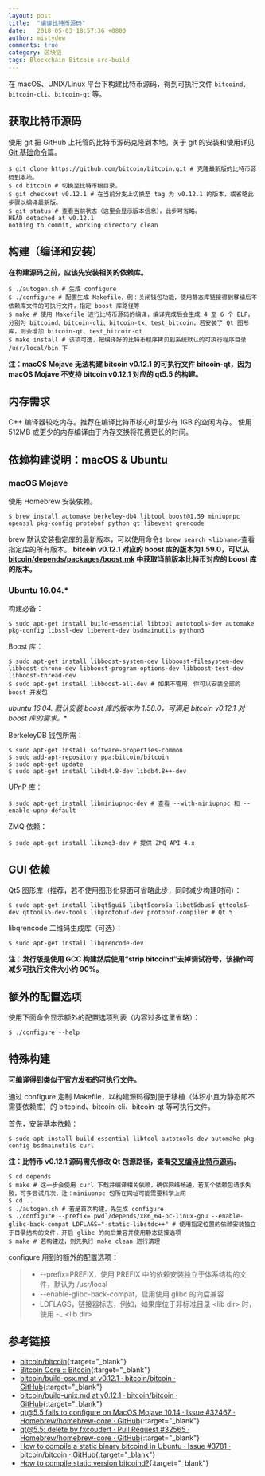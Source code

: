 ```yaml
---
layout: post
title:  "编译比特币源码"
date:   2018-05-03 18:57:36 +0800
author: mistydew
comments: true
category: 区块链
tags: Blockchain Bitcoin src-build
---
```

在 macOS、UNIX/Linux 平台下构建比特币源码，得到可执行文件 `bitcoind`、`bitcoin-cli`、`bitcoin-qt` 等。

## 获取比特币源码

使用 git 把 GitHub 上托管的比特币源码克隆到本地，关于 git 的安装和使用详见 [Git 基础命令](/blog/2018/04/git-commands.html)篇。

```shell
$ git clone https://github.com/bitcoin/bitcoin.git # 克隆最新版的比特币源码到本地。
$ cd bitcoin # 切换至比特币根目录。
$ git checkout v0.12.1 # 在当前分支上切换至 tag 为 v0.12.1 的版本，或省略此步骤以编译最新版。
$ git status # 查看当前状态（这里会显示版本信息），此步可省略。
HEAD detached at v0.12.1
nothing to commit, working directory clean
```

## 构建（编译和安装）

**在构建源码之前，应该先安装相关的依赖库。**

```shell
$ ./autogen.sh # 生成 configure
$ ./configure # 配置生成 Makefile，例：关闭钱包功能，使用静态库链接得到移植后不依赖库文件的可执行文件，指定 boost 库路径等
$ make # 使用 Makefile 进行比特币源码的编译，编译完成后会生成 4 至 6 个 ELF，分别为 bitcoind、bitcoin-cli、bitcoin-tx、test_bitcoin，若安装了 Qt 图形库，则会增加 bitcoin-qt、test_bitcoin-qt
$ make install # 该项可选，把编译好的比特币程序拷贝到系统默认的可执行程序目录 /usr/local/bin 下
```

**注：macOS Mojave 无法构建 bitcoin v0.12.1 的可执行文件 bitcoin-qt，因为 macOS Mojave 不支持 bitcoin v0.12.1 对应的 qt5.5 的构建。**

## 内存需求

C++ 编译器较吃内存。推荐在编译比特币核心时至少有 1GB 的空闲内存。
使用 512MB 或更少的内存编译由于内存交换将花费更长的时间。

## 依赖构建说明：macOS & Ubuntu

### macOS Mojave

使用 Homebrew 安装依赖。

```shell
$ brew install automake berkeley-db4 libtool boost@1.59 miniupnpc openssl pkg-config protobuf python qt libevent qrencode
```

brew 默认安装指定库的最新版本，可以使用命令`$ brew search <libname>`查看指定库的所有版本。
**bitcoin v0.12.1 对应的 boost 库的版本为1.59.0，可以从 [bitcoin/depends/packages/boost.mk](https://github.com/bitcoin/bitcoin/blob/v0.12.1/depends/packages/boost.mk) 中获取当前版本比特币对应的 boost 库的版本。**

### Ubuntu 16.04.*

构建必备：

```shell
$ sudo apt-get install build-essential libtool autotools-dev automake pkg-config libssl-dev libevent-dev bsdmainutils python3
```

Boost 库：

```shell
$ sudo apt-get install libboost-system-dev libboost-filesystem-dev libboost-chrono-dev libboost-program-options-dev libboost-test-dev libboost-thread-dev
$ sudo apt-get install libboost-all-dev # 如果不管用，你可以安装全部的 boost 开发包
```

**ubuntu 16.04.* 默认安装 boost 库的版本为 1.58.0，可满足 bitcoin v0.12.1 对 boost 库的需求。**

BerkeleyDB 钱包所需：

```shell
$ sudo apt-get install software-properties-common
$ sudo add-apt-repository ppa:bitcoin/bitcoin
$ sudo apt-get update
$ sudo apt-get install libdb4.8-dev libdb4.8++-dev
```

UPnP 库：

```shell
$ sudo apt-get install libminiupnpc-dev # 查看 --with-miniupnpc 和 --enable-upnp-default
```

ZMQ 依赖：

```shell
$ sudo apt-get install libzmq3-dev # 提供 ZMQ API 4.x
```

## GUI 依赖

Qt5 图形库（推荐，若不使用图形化界面可省略此步，同时减少构建时间）：

```shell
$ sudo apt-get install libqt5gui5 libqt5core5a libqt5dbus5 qttools5-dev qttools5-dev-tools libprotobuf-dev protobuf-compiler # Qt 5
```

libqrencode 二维码生成库（可选）：

```shell
$ sudo apt-get install libqrencode-dev
```

**注：发行版是使用 GCC 构建然后使用“strip bitcoind”去掉调试符号，该操作可减少可执行文件大小约 90%。**

## 额外的配置选项

使用下面命令显示额外的配置选项列表（内容过多这里省略）：

```shell
$ ./configure --help
```

## 特殊构建

**可编译得到类似于官方发布的可执行文件。**

通过 configure 定制 Makefile，以构建源码得到便于移植（体积小且为静态即不需要依赖库）的 bitcoind、bitcoin-cli、bitcoin-qt 等可执行文件。

首先，安装基本依赖：

```shell
$ sudo apt install build-essential libtool autotools-dev automake pkg-config bsdmainutils curl
```

**注：比特币 v0.12.1 源码需先修改 Qt 包源路径，查看[交叉编译比特币源码](/blog/2018/09/cross-compile-bitcoin.html)。**

```shell
$ cd depends
$ make # 这一步会使用 curl 下载并编译相关依赖，确保网络畅通，若某个依赖包请求失败，可多尝试几次，注：miniupnpc 包所在网址可能需要科学上网
$ cd ..
$ ./autogen.sh # 若是首次构建，先生成 configure
$ ./configure --prefix=`pwd`/depends/x86_64-pc-linux-gnu --enable-glibc-back-compat LDFLAGS="-static-libstdc++" # 使用指定位置的依赖安装独立于目录结构的文件，开启 glibc 的向后兼容并使用静态链接选项
$ make # 若构建过，则先执行 make clean 进行清理
```

configure 用到的额外的配置选项：

> * --prefix=PREFIX，使用 PREFIX 中的依赖安装独立于体系结构的文件，默认为 /usr/local
> * --enable-glibc-back-compat，启用使用 glibc 的向后兼容
> * LDFLAGS，链接器标志，例如，如果库位于非标准目录 \<lib dir> 时，使用 -L \<lib dir>

## 参考链接

* [bitcoin/bitcoin](https://github.com/bitcoin/bitcoin){:target="_blank"}
* [Bitcoin Core :: Bitcoin](https://bitcoincore.org){:target="_blank"}
* [bitcoin/build-osx.md at v0.12.1 · bitcoin/bitcoin · GitHub](https://github.com/bitcoin/bitcoin/blob/v0.12.1/doc/build-osx.md){:target="_blank"}
* [bitcoin/build-unix.md at v0.12.1 · bitcoin/bitcoin · GitHub](https://github.com/bitcoin/bitcoin/blob/v0.12.1/doc/build-unix.md){:target="_blank"}
* [qt@5.5 fails to configure on MacOS Mojave 10.14 · Issue #32467 · Homebrew/homebrew-core · GitHub](https://github.com/Homebrew/homebrew-core/issues/32467){:target="_blank"}
* [qt@5.5: delete by fxcoudert · Pull Request #32565 · Homebrew/homebrew-core · GitHub](https://github.com/Homebrew/homebrew-core/pull/32565){:target="_blank"}
* [How to compile a static binary bitcoind in Ubuntu · Issue #3781 · bitcoin/bitcoin · GitHub](https://github.com/bitcoin/bitcoin/issues/3781){:target="_blank"}
* [How to compile static version bitcoind?](https://bitcointalk.org/index.php?topic=1636271.0){:target="_blank"}
